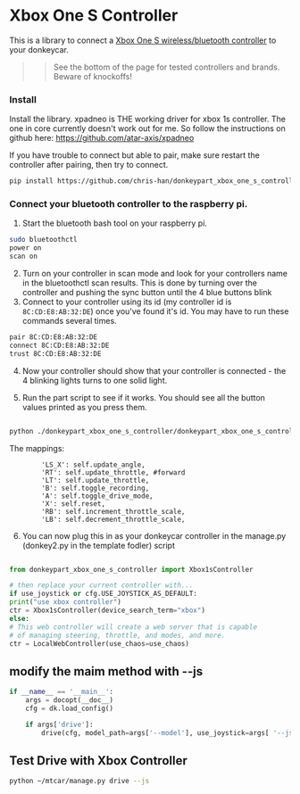 
# Xbox One S Controller
This is a library to connect a [Xbox One S wireless/bluetooth controller](https://www.xbox.com/en-US/xbox-one/accessories/controllers/blue-wireless-controller) to your donkeycar.
 
 >> See the bottom of the page for tested controllers and brands. Beware of knockoffs!



### Install
Install the library.
xpadneo is THE working driver for xbox 1s controller. The one in core currently doesn't work out for me. So follow the instructions on github here:
https://github.com/atar-axis/xpadneo

If you have trouble to connect but able to pair, make sure restart the controller after pairing, then try to connect. 

```bash
pip install https://github.com/chris-han/donkeypart_xbox_one_s_controller
```


### Connect your bluetooth controller to the raspberry pi.
1. Start the bluetooth bash tool on your raspberry pi.
```bash
sudo bluetoothctl
power on
scan on
```

2. Turn on your controller in scan mode and look for your controllers name in the bluetoothctl scan results.  This is done by turning over the controller and pushing the sync button until the 4 blue buttons blink
3. Connect to your controller using its id (my controller id is `8C:CD:E8:AB:32:DE`) once you've found it's id. You may have to run these commands several times.
```bash
pair 8C:CD:E8:AB:32:DE
connect 8C:CD:E8:AB:32:DE
trust 8C:CD:E8:AB:32:DE
```
4. Now your controller should show that your controller is connected - the 4 blinking lights turns to one solid light.

5. Run the part script to see if it works. You should see all the button values printed as you press them.
```bash

python ./donkeypart_xbox_one_s_controller/donkeypart_xbox_one_s_controller/part.py log
```
The mappings:

            'LS_X': self.update_angle,
            'RT': self.update_throttle, #forward
            'LT': self.update_throttle,
            'B': self.toggle_recording,
            'A': self.toggle_drive_mode,
            'X': self.reset,            
            'RB': self.increment_throttle_scale, 
            'LB': self.decrement_throttle_scale,

6. You can now plug this in as your donkeycar controller in
the manage.py (donkey2.py in the template fodler) script

```python

from donkeypart_xbox_one_s_controller import Xbox1sController 

# then replace your current controller with...
if use_joystick or cfg.USE_JOYSTICK_AS_DEFAULT: 
print("use xbox controller") 
ctr = Xbox1sController(device_search_term="xbox") 
else: 
# This web controller will create a web server that is capable 
# of managing steering, throttle, and modes, and more. 
ctr = LocalWebController(use_chaos=use_chaos) 
```

## modify the __maim__ method with --js
```python
if __name__ == '__main__':
    args = docopt(__doc__)
    cfg = dk.load_config()

    if args['drive']:
        drive(cfg, model_path=args['--model'], use_joystick=args[ '--js'], use_chaos=args['--chaos'])
```


## Test Drive with Xbox Controller
```bash
python ~/mtcar/manage.py drive --js

```
